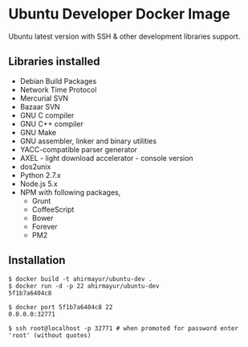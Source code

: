 # Ubuntu Developer Docker Image

Ubuntu latest version with SSH & other development libraries support.

## Libraries installed

 - Debian Build Packages
 - Network Time Protocol
 - Mercurial SVN
 - Bazaar SVN
 - GNU C compiler
 - GNU C++ compiler
 - GNU Make
 - GNU assembler, linker and binary utilities
 - YACC-compatible parser generator
 - AXEL - light download accelerator - console version
 - dos2unix
 - Python 2.7.x
 - Node.js 5.x
 - NPM with following packages,
	 - Grunt
	 - CoffeeScript
	 - Bower
	 - Forever
	 - PM2

## Installation
```
$ docker build -t ahirmayur/ubuntu-dev .
$ docker run -d -p 22 ahirmayur/ubuntu-dev
5f1b7a6404c8

$ docker port 5f1b7a6404c8 22
0.0.0.0:32771

$ ssh root@localhost -p 32771 # when promoted for password enter 'root' (without quotes)
```